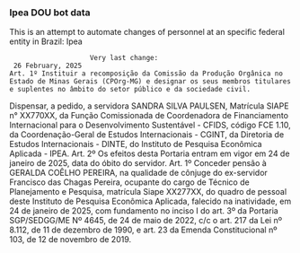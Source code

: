  ### Ipea DOU bot data
 This is an attempt to automate changes of personnel at an specific federal entity in Brazil: Ipea
 
                        Very last change: 
 	 26 February, 2025
	Art. 1º Instituir a recomposição da Comissão da Produção Orgânica no Estado de Minas Gerais (CPOrg-MG) e designar os seus membros titulares e suplentes no âmbito do setor público e da sociedade civil.
Dispensar, a pedido, a servidora SANDRA SILVA PAULSEN, Matrícula SIAPE n° XX770XX, da Função Comissionada de Coordenadora de Financiamento Internacional para o Desenvolvimento Sustentável - CFIDS, código FCE 1.10, da Coordenação-Geral de Estudos Internacionais - CGINT, da Diretoria de Estudos Internacionais - DINTE, do Instituto de Pesquisa Econômica Aplicada - IPEA.
Art. 2º Os efeitos desta Portaria entram em vigor em 24 de janeiro de 2025, data do óbito do servidor.
Art. 1º Conceder pensão à GERALDA COÊLHO PEREIRA, na qualidade de cônjuge do ex-servidor Francisco das Chagas Pereira, ocupante do cargo de Técnico de Planejamento e Pesquisa, matrícula Siape XX277XX, do quadro de pessoal deste Instituto de Pesquisa Econômica Aplicada, falecido na inatividade, em 24 de janeiro de 2025, com fundamento no inciso I do art. 3º da Portaria SGP/SEDGG/ME Nº 4645, de 24 de maio de 2022, c/c o art. 217 da Lei nº 8.112, de 11 de dezembro de 1990, e art. 23 da Emenda Constitucional nº 103, de 12 de novembro de 2019.
